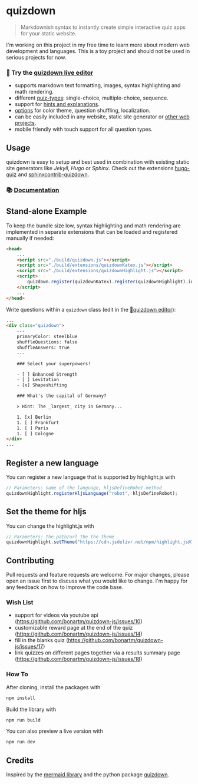 # quizdown 

> Markdownish syntax to instantly create simple interactive quiz apps for your static website.

I'm working on this project in my free time to learn more about modern web development and languages. This is a toy project and should not be used in serious projects for now. 

### 🚀 Try the [quizdown live editor](https://bonartm.github.io/quizdown-live-editor/)

- supports markdown text formatting, images, syntax highlighting and math rendering.
- different [quiz-types](./docs/syntax.md): single-choice, multiple-choice, sequence.
- support for [hints and explanations](./docs/syntax.md#hints-and-comments).
- [options](./docs/options.md) for color theme, question shuffling, localization.
- can be easily included in any website, static site generator or [other web projects](./docs/module_import.md).
- mobile friendly with touch support for all question types.

## Usage

quizdown is easy to setup and best used in combination with existing static site generators like *Jekyll*, *Hugo* or *Sphinx*. Check out the extensions
[hugo-quiz](https://github.com/bonartm/hugo-quiz) and [sphinxcontrib-quizdown](https://github.com/bonartm/sphinxcontrib-quizdown).

### 📚 [Documentation](./docs/)



## Stand-alone Example


To keep the bundle size low, syntax highlighting and math rendering are implemented in separate extensions that can be loaded and registered manually if needed: 

```html
<head>
	...
    <script src="./build/quizdown.js"></script>
	<script src="./build/extensions/quizdownKatex.js"></script>
	<script src="./build/extensions/quizdownHighlight.js"></script>
	<script>
		quizdown.register(quizdownKatex).register(quizdownHighlight).init();
	</script>
	...
</head>
```

Write questions within a `quizdown` class (edit in the [🚀quizdown editor](https://bonartm.github.io/quizdown-live-editor/?code=---%0AprimaryColor%3A%20steelblue%0AshuffleQuestions%3A%20false%0AshuffleAnswers%3A%20true%0A---%0A%0A%23%23%23%20Select%20your%20superpowers!%0A%0A-%20%5B%20%5D%20Enhanced%20Strength%0A-%20%5B%20%5D%20Levitation%0A-%20%5Bx%5D%20Shapeshifting%0A%0A%23%23%23%20What%27s%20the%20capital%20of%20Germany%3F%0A%0A%3E%20Hint%3A%20The%20_largest_%20city%20in%20Germany...%0A%0A1.%20%5Bx%5D%20Berlin%0A1.%20%5B%20%5D%20Frankfurt%0A1.%20%5B%20%5D%20Paris%0A1.%20%5B%20%5D%20Cologne)):

```html
...
<div class="quizdown">
	---
	primaryColor: steelblue
	shuffleQuestions: false
	shuffleAnswers: true
	---

	### Select your superpowers!

	- [ ] Enhanced Strength
	- [ ] Levitation
	- [x] Shapeshifting

	### What's the capital of Germany?

	> Hint: The _largest_ city in Germany...

	1. [x] Berlin
	1. [ ] Frankfurt
	1. [ ] Paris
	1. [ ] Cologne
</div>
...
```

## Register a new language
You can register a new language that is supported by highlight.js with 
``` javascript
// Parameters: name of the language, hljsDefineRobot-method
quizdownHighlight.registerHljsLanguage("robot", hljsDefineRobot);
```

## Set the theme for hljs
You can change the highlight.js with
``` javascript
// Parameters: the path/url the the theme
quizdownHighlight.setTheme("https://cdn.jsdelivr.net/npm/highlight.js@11.9.0/styles/github.css");
```

## Contributing

Pull requests and feature requests are welcome. For major changes, please open an issue first to discuss what you would like to change. I'm happy for any feedback on how to improve the code base. 

### Wish List

- support for videos via youtube api (https://github.com/bonartm/quizdown-js/issues/10)
- customizable reward page at the end of the quiz (https://github.com/bonartm/quizdown-js/issues/14)
- fill in the blanks quiz (https://github.com/bonartm/quizdown-js/issues/17)
- link quizzes on different pages together via a results summary page (https://github.com/bonartm/quizdown-js/issues/18)

### How To

After cloning, install the packages with 

```bash
npm install
```

Build the library with

```bash
npm run build
```

You can also preview a live version with

```bash
npm run dev
```


## Credits

Inspired by the [mermaid library](https://mermaid-js.github.io/mermaid/#/) and the python package [quizdown](https://github.com/jjfiv/quizdown).
